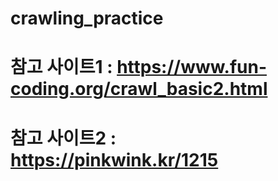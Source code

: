 # crawling_practice

# 참고 사이트1 : https://www.fun-coding.org/crawl_basic2.html
# 참고 사이트2 : https://pinkwink.kr/1215
            
